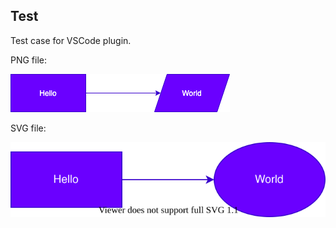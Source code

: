 ## Test

Test case for VSCode plugin.

PNG file:

![my diagram](vscode.drawio.png)

SVG file:

![my diagram](vscode.drawio.svg)
